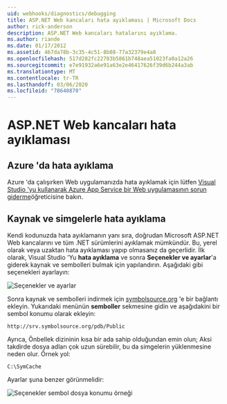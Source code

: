 ```yaml
---
uid: webhooks/diagnostics/debugging
title: ASP.NET Web kancaları hata ayıklaması | Microsoft Docs
author: rick-anderson
description: ASP.NET Web kancaları hatalarını ayıklama.
ms.author: riande
ms.date: 01/17/2012
ms.assetid: 467da78b-3c35-4c51-8b08-77a32379e4a8
ms.openlocfilehash: 517d282fc22703b5861b748aea51023fa0a12a26
ms.sourcegitcommit: e7e91932a6e91a63e2e46417626f39d6b244a3ab
ms.translationtype: MT
ms.contentlocale: tr-TR
ms.lasthandoff: 03/06/2020
ms.locfileid: "78640870"
---
```

# <a name="aspnet-webhooks-debugging"></a>ASP.NET Web kancaları hata ayıklaması  

## <a name="debugging-in-azure"></a>Azure 'da hata ayıklama

Azure 'da çalışırken Web uygulamanızda hata ayıklamak için lütfen [Visual Studio 'yu kullanarak Azure App Service bir Web uygulamasının sorun giderme](https://azure.microsoft.com/documentation/articles/web-sites-dotnet-troubleshoot-visual-studio/#webserverlogs)öğreticisine bakın.

## <a name="debugging-with-source-and-symbols"></a>Kaynak ve simgelerle hata ayıklama

Kendi kodunuzda hata ayıklamanın yanı sıra, doğrudan Microsoft ASP.NET Web kancalarını ve tüm .NET sürümlerini ayıklamak mümkündür. Bu, yerel olarak veya uzaktan hata ayıklaması yapıp olmasanız da geçerlidir. İlk olarak, Visual Studio 'Yu **hata ayıklama** ve sonra **Seçenekler ve ayarlar**'a giderek kaynak ve sembolleri bulmak için yapılandırın. Aşağıdaki gibi seçenekleri ayarlayın:

![Seçenekler ve ayarlar](_static/SourceSymbols.png)

Sonra kaynak ve sembolleri indirmek için [symbolsource.org](http://symbolsource.org) 'e bir bağlantı ekleyin. Yukarıdaki menünün **semboller** sekmesine gidin ve aşağıdakini bir sembol konumu olarak ekleyin:

```
http://srv.symbolsource.org/pdb/Public
```

Ayrıca, Önbellek dizininin kısa bir ada sahip olduğundan emin olun; Aksi takdirde dosya adları çok uzun sürebilir, bu da simgelerin yüklenmesine neden olur. Örnek yol:

```
C:\SymCache
```

Ayarlar şuna benzer görünmelidir:

![Seçenekler sembol dosya konumu örneği](_static/SymSource.png)
